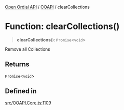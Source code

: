 [Open Ordial API](../../README.md) / [OOAPI](../README.md) / clearCollections

# Function: clearCollections()

> **clearCollections**(): `Promise`\<`void`\>

Remove all Collections

## Returns

`Promise`\<`void`\>

## Defined in

[src/OOAPI.Core.ts:1109](https://github.com/open-ordinal/open-ordinal-api/blob/853cbf2a017c45362e48e478b4771550a39cd1c4/src/OOAPI.Core.ts#L1109)
